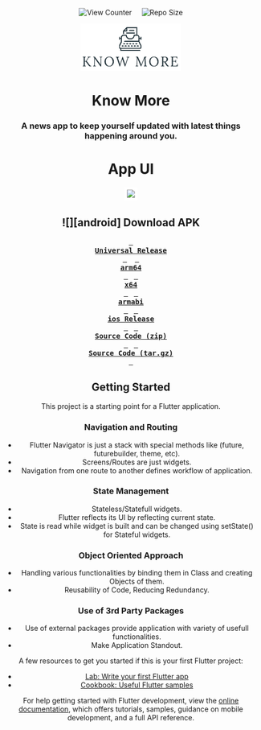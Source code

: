 <div align = center>

![View Counter](https://komarev.com/ghpvc/?username=flutter_news_app&label=View%20Counter&color=red&style=flat) &nbsp; &nbsp; ![Repo Size](https://img.shields.io/github/repo-size/AjCodez/flutter_news_app?color=blue)
  
  <img src='android/app/src/main/res/mipmap-mdpi/splash_logo.png' width='200'>
  

# Know More
### A news app to keep yourself updated with latest things happening around you.
  


# App UI

<p align="center">
  <img src="https://github.com/AjCodez/flutter_news_app/blob/master/Screenshots/know%20more.gif" width="300px" style="border-width:5px;border-style:solid;border-color:white;"/>
</p>
  
  ## ![][android] Download APK
  
  **[<kbd> <br> **Universal Release** <br> </kbd>][universal-release]** &nbsp;&nbsp;
**[<kbd> <br> **arm64** <br> </kbd>][arm64]**&nbsp;&nbsp;
**[<kbd> <br> **x64** <br> </kbd>][x64]**&nbsp;&nbsp;
**[<kbd> <br> **armabi** <br> </kbd>][armabi]**&nbsp;&nbsp;
**[<kbd> <br> **ios Release** <br> </kbd>][ios]**&nbsp;&nbsp;
**[<kbd> <br> **Source Code (zip)** <br> </kbd>][sc-zip]**&nbsp;&nbsp;
**[<kbd> <br> **Source Code (tar.gz)** <br> </kbd>][sc-tar.gz]**



## Getting Started

This project is a starting point for a Flutter application.



### Navigation and Routing

- Flutter Navigator is just a stack with special methods like (future, futurebuilder, theme, etc).
- Screens/Routes are just widgets.
- Navigation from one route to another defines workflow of application.

### State Management

- Stateless/Statefull widgets.
- Flutter reflects its UI by reflecting current state.
- State is read while widget is built and can be changed using setState() for Stateful widgets.

### Object Oriented Approach

- Handling various functionalities by binding them in Class and creating Objects of them.
- Reusability of Code, Reducing Redundancy.

### Use of 3rd Party Packages

- Use of external packages provide application with variety of usefull functionalities.
- Make Application Standout.



A few resources to get you started if this is your first Flutter project:

- [Lab: Write your first Flutter app](https://docs.flutter.dev/get-started/codelab)
- [Cookbook: Useful Flutter samples](https://docs.flutter.dev/cookbook)



For help getting started with Flutter development, view the
[online documentation](https://docs.flutter.dev/), which offers tutorials,
samples, guidance on mobile development, and a full API reference.


<!------------------------------------{ apk }----------------------------------->

[universal-release]: https://github.com/Khushal-ag/calculator/releases/download/v0.1.0/Calculator-v0.1.0-universal-release.apk
[arm64]: https://github.com/Khushal-ag/calculator/releases/download/v0.1.0/Calculator-v0.1.0-arm64.apk
[x64]: https://github.com/Khushal-ag/calculator/releases/download/v0.1.0/Calculator-v0.1.0-x64.apk
[armabi]: https://github.com/Khushal-ag/calculator/releases/download/v0.1.0/Calculator-v0.1.0-armeabi.apk
[ios]: https://github.com/Khushal-ag/calculator/releases/download/v0.1.0/Payload.ipa

<!--------------------------------{ source code }------------------------------->

[sc-zip]: https://github.com/Khushal-ag/calculator/archive/refs/tags/v0.1.0.zip
[sc-tar.gz]: https://github.com/Khushal-ag/calculator/archive/refs/tags/v0.1.0.tar.gz
